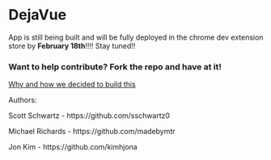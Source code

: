 # DejaVue


App is still being built and will be fully deployed in the chrome dev extension store by <b>February 18th</b>!!!! Stay tuned!!

### Want to help contribute? Fork the repo and have at it!


<a href="https://medium.com/@jonajumba/why-were-building-dejavue-js-80e037bf15e3#.tygt4by9o">Why and how we decided to build this</a>



Authors:
<p>Scott Schwartz - https://github.com/sschwartz0</p>
<p>Michael Richards - https://github.com/madebymtr</p>
<p>Jon Kim - https://github.com/kimhjona</p>
